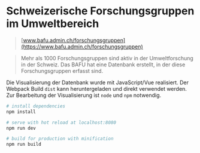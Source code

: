 # Schweizerische Forschungsgruppen im Umweltbereich
> [www.bafu.admin.ch/forschungsgruppen](https://www.bafu.admin.ch/forschungsgruppen)

> Mehr als 1000 Forschungsgruppen sind aktiv in der Umweltforschung in der Schweiz. Das BAFU hat eine Datenbank erstellt, in der diese Forschungsgruppen erfasst sind.

Die Visualisierung der Datenbank wurde mit JavaScript/Vue realisiert. Der Webpack Build `dist` kann heruntergeladen und direkt verwendet werden. Zur Bearbeitung der Visualisierung ist `node` und `npm` notwendig.

```bash
# install dependencies
npm install

# serve with hot reload at localhost:8080
npm run dev

# build for production with minification
npm run build
```
